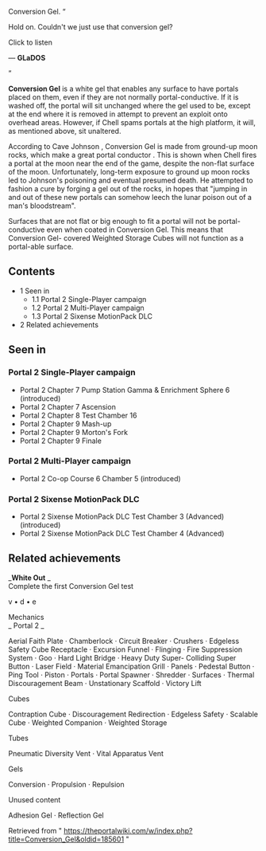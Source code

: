 Conversion Gel.  “

Hold on. Couldn't we just use that conversion gel?  

Click to listen

— **GLaDOS**

”  
  
**Conversion Gel** is a white gel that enables any surface to have portals
placed on them, even if they are not normally portal-conductive. If it is
washed off, the portal will sit unchanged where the gel used to be,  except at
the end where it is removed in attempt to prevent an exploit onto overhead
areas. However, if Chell spams portals at the high platform, it will, as
mentioned above, sit unaltered.

According to  Cave Johnson  , Conversion Gel is made from  ground-up moon
rocks, which make a great portal conductor  . This is shown when  Chell fires
a portal at the moon near the end of the game, despite the non-flat surface of
the moon. Unfortunately, long-term exposure to ground up moon rocks led to
Johnson's poisoning and eventual presumed death. He attempted to fashion a
cure by forging a gel out of the rocks, in hopes that  "jumping in and out of
these new portals can somehow leech the lunar poison out of a man's
bloodstream".

Surfaces that are not flat or big enough to fit a portal will not be portal-
conductive even when coated in Conversion Gel. This means that Conversion Gel-
covered  Weighted Storage Cubes  will not function as a portal-able surface.

##  Contents

  * 1  Seen in 
    * 1.1  Portal 2 Single-Player campaign 
    * 1.2  Portal 2 Multi-Player campaign 
    * 1.3  Portal 2 Sixense MotionPack DLC 
  * 2  Related achievements 

##  Seen in

###  Portal 2 Single-Player campaign

  * Portal 2 Chapter 7 Pump Station Gamma & Enrichment Sphere 6  (introduced) 
  * Portal 2 Chapter 7 Ascension 
  * Portal 2 Chapter 8 Test Chamber 16 
  * Portal 2 Chapter 9 Mash-up 
  * Portal 2 Chapter 9 Morton's Fork 
  * Portal 2 Chapter 9 Finale 

###  Portal 2 Multi-Player campaign

  * Portal 2 Co-op Course 6 Chamber 5  (introduced) 

###  Portal 2 Sixense MotionPack DLC

  * Portal 2 Sixense MotionPack DLC Test Chamber 3 (Advanced)  (introduced) 
  * Portal 2 Sixense MotionPack DLC Test Chamber 4 (Advanced) 

##  Related achievements

_**White Out** _  
Complete the first Conversion Gel test  
  
v  •  d  •  e

Mechanics  
_ Portal 2  _

Aerial Faith Plate  ·  Chamberlock  ·  Circuit Breaker  ·  Crushers  ·
Edgeless Safety Cube Receptacle  ·  Excursion Funnel  ·  Flinging  ·  Fire
Suppression System  ·  Goo  ·  Hard Light Bridge  ·  Heavy Duty Super-
Colliding Super Button  ·  Laser Field  ·  Material Emancipation Grill  ·
Panels  ·  Pedestal Button  ·  Ping Tool  ·  Piston  ·  Portals  ·  Portal
Spawner  ·  Shredder  ·  Surfaces  ·  Thermal Discouragement Beam  ·
Unstationary Scaffold  ·  Victory Lift

Cubes

Contraption Cube  ·  Discouragement Redirection  ·  Edgeless Safety  ·
Scalable Cube  ·  Weighted Companion  ·  Weighted Storage  
  
Tubes

Pneumatic Diversity Vent  ·  Vital Apparatus Vent  
  
Gels

Conversion  ·  Propulsion  ·  Repulsion  
  
Unused content

Adhesion Gel  ·  Reflection Gel  
  
Retrieved from "
https://theportalwiki.com/w/index.php?title=Conversion_Gel&oldid=185601  "

